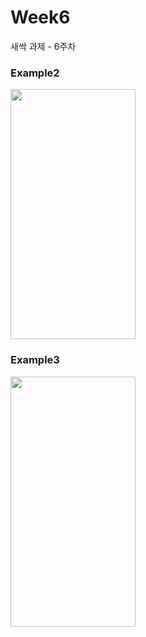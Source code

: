 # Week6
새싹 과제 - 6주차
### Example2
<img src="https://github.com/DONG-WOON/Week6/assets/80871083/12c88945-c490-4d75-9f31-55767b67bf6e" width="200" height="400"/>

### Example3
<img src="https://github.com/DONG-WOON/Week6/assets/80871083/f8d27666-2dcf-4587-977f-7330c7a46ac2" width="200" height="400"/>
